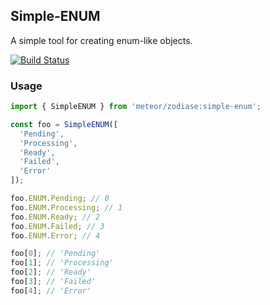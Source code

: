 Simple-ENUM
-------------------------------------------------
A simple tool for creating enum-like objects.

[![Build Status](https://travis-ci.org/Zodiase/meteor-simple-enum.svg?branch=master)](https://travis-ci.org/Zodiase/meteor-simple-enum)

### Usage

```JavaScript
import { SimpleENUM } from 'meteor/zodiase:simple-enum';

const foo = SimpleENUM([
  'Pending',
  'Processing',
  'Ready',
  'Failed',
  'Error'
]);

foo.ENUM.Pending; // 0
foo.ENUM.Processing; // 1
foo.ENUM.Ready; // 2
foo.ENUM.Failed; // 3
foo.ENUM.Error; // 4

foo[0]; // 'Pending'
foo[1]; // 'Processing'
foo[2]; // 'Ready'
foo[3]; // 'Failed'
foo[4]; // 'Error'
```
